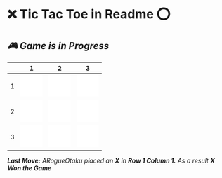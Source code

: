 # **❌ Tic Tac Toe in Readme ⭕**
## ***🎮 Game is in Progress***

|   | 1 | 2 | 3 |
|---|---|---|---|
| 1 |![](https://raw.githubusercontent.com/ARogueOtaku/ARogueOtaku/master/blank.png)|![](https://raw.githubusercontent.com/ARogueOtaku/ARogueOtaku/master/blank.png)|![](https://raw.githubusercontent.com/ARogueOtaku/ARogueOtaku/master/blank.png)|
| 2 |![](https://raw.githubusercontent.com/ARogueOtaku/ARogueOtaku/master/blank.png)|![](https://raw.githubusercontent.com/ARogueOtaku/ARogueOtaku/master/blank.png)|![](https://raw.githubusercontent.com/ARogueOtaku/ARogueOtaku/master/blank.png)|
| 3 |![](https://raw.githubusercontent.com/ARogueOtaku/ARogueOtaku/master/blank.png)|![](https://raw.githubusercontent.com/ARogueOtaku/ARogueOtaku/master/blank.png)|![](https://raw.githubusercontent.com/ARogueOtaku/ARogueOtaku/master/blank.png)|

***Last Move:*** *ARogueOtaku placed an **X** in **Row 1 Column 1.*** *As a result **X Won the Game***

